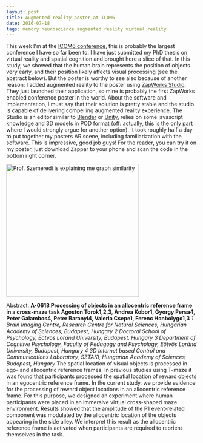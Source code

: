 ```yaml
---
layout: post
title: Augmented reality poster at ICOM6
date: 2016-07-18
tags: memory neuroscience augmented reality virtual reality
---
```


This week I'm at the [ICOM6 conference](http://www.icom2016.com/), this is probably the largest conference I have so far been to. I have just submitted my PhD thesis on virtual reality and spatial cognition and brought here a slice of that. In this study, we showed that the human brain represents the position of objects very early, and their position likely affects visual processing (see the abstract below). But the poster is worthy to see also because of another reason: I added augmented reality to the poster using [ZapWorks Studio](https://zap.works/). They just launched their application, so mine is probably the first ZapWorks enabled conference poster in the world. About the software and implementation, I must say that their solution is pretty stable and the studio is capable of delivering compelling augmented reality experience. The Studio is an editor similar to [Blender](https://www.blender.org/) or [Unity](https://unity3d.com/), relies on some javascript knowledge and 3D models in POD format (off: actually, this is the only part where I would strongly argue for another option). It took roughly half a day to put together my posters AR scene, including familiarization with the software. This is impressive, good job guys! For the reader, you can try it on my poster, just download Zappar to your phone and scan the code in the bottom right corner.


<img class="  wp-image-74 alignright" src="/public/img/ICOM_2016.jpg" alt="Prof. Szemeredi is explaining me graph similarity" width = "auto" height="350" />

Abstract:
__A-0618 Processing of objects in an allocentric reference frame in a cross-maze task
Agoston Torok1,2,3, Andrea Kobor1, Gyorgy Persa4, Peter Galambos4, Peter Baranyi4, Valeria Csepe1, Ferenc Honbolygo1,3__
_1 Brain Imaging Centre, Research Centre for Natural Sciences, Hungarian Academy of Sciences, Budapest, Hungary 2 Doctoral School of Psychology, Eötvös Loránd University, Budapest, Hungary 3 Department of Cognitive Psychology, Faculty of Pedagogy and Psychology, Eötvös Loránd University, Budapest, Hungary 4 3D Internet based Control and Communications Laboratory, SZTAKI, Hungarian Academy of Sciences, Budapest, Hungary_
The spatial location of visual objects is processed in ego- and allocentric reference frames. In previous studies using T-maze it was found that participants processed the spatial location of reward objects in an egocentric reference frame. In the current study, we provide evidence for the processing of reward object locations in an allocentric reference frame. For this purpose, we designed an experiment where human participants were placed in an immersive virtual cross-shaped maze environment. Results showed that the amplitude of the P1 event-related component was modulated by the allocentric location of the objects appearing in the side alley. We interpret this result as the allocentric reference frame is activated when participants are required to reorient themselves in the task.
